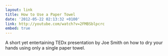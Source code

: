 ```yaml
---
layout: link
title: How to Use a Paper Towel
date: '2012-05-22 02:13:32 +0100'
link: http://youtube.com/watch?v=2FMBSblpcrc
embed: true
---
```

A short yet entertaining TEDx presentation by Joe Smith on how to dry your hands using only a single paper towel.